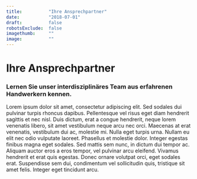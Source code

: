 ```yaml
---
title:          "Ihre Ansprechpartner"
date:           "2018-07-01"
draft:          false
robotsExclude:  false
imagethumb:     ""
image:          ""
---
```

# Ihre Ansprechpartner

### Lernen Sie unser interdisziplinäres Team aus erfahrenen Handwerkern kennen.


Lorem ipsum dolor sit amet, consectetur adipiscing elit. Sed sodales dui pulvinar turpis rhoncus dapibus. Pellentesque 
vel risus eget diam hendrerit sagittis et nec nisl. Duis dictum, erat a congue hendrerit, neque lorem venenatis libero, 
sit amet vestibulum neque arcu nec orci. Maecenas at erat venenatis, vestibulum dui ac, molestie mi. Nulla eget turpis 
urna. Nullam eu elit nec odio vulputate laoreet. Phasellus et molestie dolor. Integer egestas finibus magna eget sodales. 
Sed mattis sem nunc, in dictum dui tempor ac. Aliquam auctor eros a eros tempor, vel pulvinar arcu eleifend. Vivamus 
hendrerit et erat quis egestas. Donec ornare volutpat orci, eget sodales erat. Suspendisse sem dui, condimentum vel 
sollicitudin quis, tristique sit amet felis. Integer eget tincidunt arcu.
